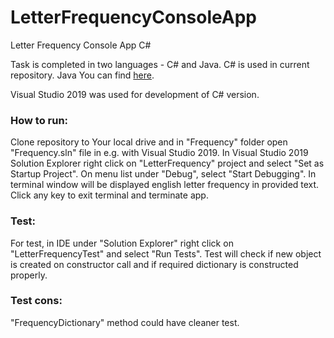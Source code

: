 # LetterFrequencyConsoleApp
Letter Frequency Console App C#

Task is completed in two languages - C# and Java.
C# is used in current repository.
Java You can find <a href="https://github.com/MartinsKris/LetterFrequencyConsoleAppJava">here</a>.

Visual Studio 2019 was used for development of C# version.

### How to run:

Clone repository to Your local drive and in "Frequency" folder open "Frequency.sln" file in e.g. with Visual Studio 2019.
In Visual Studio 2019 Solution Explorer right click on "LetterFrequency" project and select "Set as Startup Project".
On menu list under "Debug", select "Start Debugging".
In terminal window will be displayed english letter frequency in provided text.
Click any key to exit terminal and terminate app.


### Test:

For test, in IDE under "Solution Explorer" right click on "LetterFrequencyTest" and select "Run Tests".
Test will check if new object is created on constructor call and if required dictionary is constructed properly.

### Test cons:
"FrequencyDictionary" method could have cleaner test.
